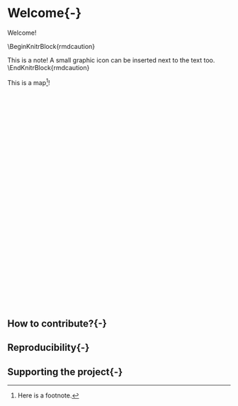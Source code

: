 
# Welcome{-}

Welcome!

\BeginKnitrBlock{rmdcaution}<div class="rmdcaution">This is a note! A small graphic icon can be inserted next to the text too. </div>\EndKnitrBlock{rmdcaution}

This is a map[^1]!

<center>
<!--html_preserve--><div id="htmlwidget-c5d227dad8e489749e0c" style="width:672px;height:480px;" class="leaflet html-widget"></div>
<script type="application/json" data-for="htmlwidget-c5d227dad8e489749e0c">{"x":{"options":{"crs":{"crsClass":"L.CRS.EPSG3857","code":null,"proj4def":null,"projectedBounds":null,"options":{}}},"setView":[[-32.835,116.037],10,[]],"calls":[{"method":"addTiles","args":["//{s}.tile.openstreetmap.org/{z}/{x}/{y}.png",null,null,{"minZoom":0,"maxZoom":18,"tileSize":256,"subdomains":"abc","errorTileUrl":"","tms":false,"noWrap":false,"zoomOffset":0,"zoomReverse":false,"opacity":1,"zIndex":1,"detectRetina":false,"attribution":"&copy; <a href=\"http://openstreetmap.org\">OpenStreetMap<\/a> contributors, <a href=\"http://creativecommons.org/licenses/by-sa/2.0/\">CC-BY-SA<\/a>"}]},{"method":"addMarkers","args":[-32.835,116.037,null,null,null,{"interactive":true,"draggable":false,"keyboard":true,"title":"","alt":"","zIndexOffset":0,"opacity":1,"riseOnHover":false,"riseOffset":250},"buried treasure here",null,null,null,null,{"interactive":false,"permanent":false,"direction":"auto","opacity":1,"offset":[0,0],"textsize":"10px","textOnly":false,"className":"","sticky":true},null]}],"limits":{"lat":[-32.835,-32.835],"lng":[116.037,116.037]}},"evals":[],"jsHooks":[]}</script><!--/html_preserve-->
</center>

## How to contribute?{-}

## Reproducibility{-}

## Supporting the project{-}

[^1]: Here is a footnote.

